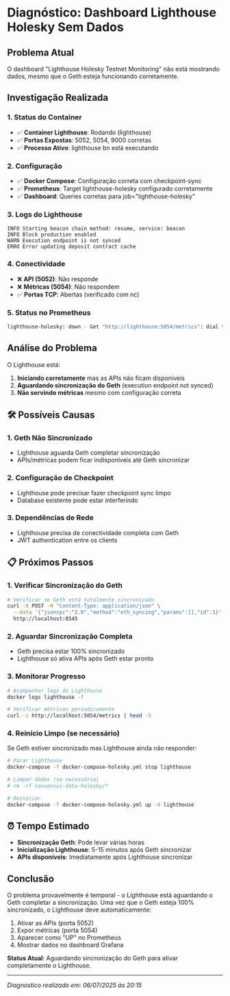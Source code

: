 # Diagnóstico: Dashboard Lighthouse Holesky Sem Dados

## Problema Atual

O dashboard "Lighthouse Holesky Testnet Monitoring" não está mostrando dados, mesmo que o Geth esteja funcionando corretamente.

## Investigação Realizada

### 1. Status do Container

- ✅ **Container Lighthouse**: Rodando (lighthouse)
- ✅ **Portas Expostas**: 5052, 5054, 9000 corretas
- ✅ **Processo Ativo**: lighthouse bn está executando

### 2. Configuração

- ✅ **Docker Compose**: Configuração correta com checkpoint-sync
- ✅ **Prometheus**: Target lighthouse-holesky configurado corretamente
- ✅ **Dashboard**: Queries corretas para job="lighthouse-holesky"

### 3. Logs do Lighthouse

```text
INFO Starting beacon chain method: resume, service: beacon
INFO Block production enabled
WARN Execution endpoint is not synced
ERRO Error updating deposit contract cache
```

### 4. Conectividade

- ❌ **API (5052)**: Não responde
- ❌ **Métricas (5054)**: Não respondem
- ✅ **Portas TCP**: Abertas (verificado com nc)

### 5. Status no Prometheus

```bash
lighthouse-holesky: down - Get "http://lighthouse:5054/metrics": dial tcp connect: connection refused
```

## Análise do Problema

O Lighthouse está:

1. **Iniciando corretamente** mas as APIs não ficam disponíveis
2. **Aguardando sincronização do Geth** (execution endpoint not synced)
3. **Não servindo métricas** mesmo com configuração correta

## 🛠️ Possíveis Causas

### 1. Geth Não Sincronizado

- Lighthouse aguarda Geth completar sincronização
- APIs/métricas podem ficar indisponíveis até Geth sincronizar

### 2. Configuração de Checkpoint

- Lighthouse pode precisar fazer checkpoint sync limpo
- Database existente pode estar interferindo

### 3. Dependências de Rede

- Lighthouse precisa de conectividade completa com Geth
- JWT authentication entre os clients

## 📋 Próximos Passos

### 1. Verificar Sincronização do Geth

```bash
# Verificar se Geth está totalmente sincronizado
curl -X POST -H "Content-Type: application/json" \
  --data '{"jsonrpc":"2.0","method":"eth_syncing","params":[],"id":1}' \
  http://localhost:8545
```

### 2. Aguardar Sincronização Completa

- Geth precisa estar 100% sincronizado
- Lighthouse só ativa APIs após Geth estar pronto

### 3. Monitorar Progresso

```bash
# Acompanhar logs do Lighthouse
docker logs lighthouse -f

# Verificar métricas periodicamente
curl -s http://localhost:5054/metrics | head -5
```

### 4. Reinício Limpo (se necessário)

Se Geth estiver sincronizado mas Lighthouse ainda não responder:

```bash
# Parar Lighthouse
docker-compose -f docker-compose-holesky.yml stop lighthouse

# Limpar dados (se necessário)
# rm -rf consensus-data-holesky/*

# Reiniciar
docker-compose -f docker-compose-holesky.yml up -d lighthouse
```

## ⏰ Tempo Estimado

- **Sincronização Geth**: Pode levar várias horas
- **Inicialização Lighthouse**: 5-15 minutos após Geth sincronizar
- **APIs disponíveis**: Imediatamente após Lighthouse sincronizar

## Conclusão

O problema provavelmente é temporal - o Lighthouse está aguardando o Geth completar a sincronização. Uma vez que o Geth esteja 100% sincronizado, o Lighthouse deve automaticamente:

1. Ativar as APIs (porta 5052)
2. Expor métricas (porta 5054)
3. Aparecer como "UP" no Prometheus
4. Mostrar dados no dashboard Grafana

**Status Atual**: Aguardando sincronização do Geth para ativar completamente o Lighthouse.

---

*Diagnóstico realizado em: 06/07/2025 às 20:15*

